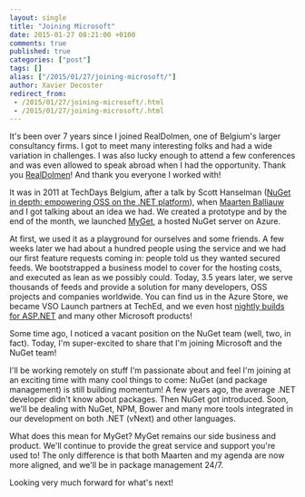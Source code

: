 ```yaml
---
layout: single
title: "Joining Microsoft"
date: 2015-01-27 08:21:00 +0100
comments: true
published: true
categories: ["post"]
tags: []
alias: ["/2015/01/27/joining-microsoft/"]
author: Xavier Decoster
redirect_from:
 - /2015/01/27/joining-microsoft/.html
 - /2015/01/27/joining-microsoft/.html
---
```

<p><p>It's been over 7 years since I joined RealDolmen, one of Belgium's larger consultancy firms. I got to meet many interesting folks and had a wide variation in challenges. I was also lucky enough to attend a few conferences and was even allowed to speak abroad when I had the opportunity. Thank you <a href="http://www.realdolmen.com">RealDolmen</a>! And thank you everyone I worked with!
</p><p>It was in 2011 at TechDays Belgium, after a talk by Scott Hanselman (<a href="http://www.hanselman.com/blog/TechDaysDevDaysNetherlandsAndBelgium.aspx">NuGet in depth: empowering OSS on the .NET platform</a>), when <a href="http://blog.maartenballiauw.be">Maarten Balliauw</a> and I got talking about an idea we had. We created a prototype and by the end of the month, we launched <a href="https://www.myget.org">MyGet</a>, a hosted NuGet server on Azure.
</p><p>At first, we used it as a playground for ourselves and some friends. A few weeks later we had about a hundred people using the service and we had our first feature requests coming in: people told us they wanted secured feeds. We bootstrapped a business model to cover for the hosting costs, and executed as lean as we possibly could. Today, 3.5 years later, we serve thousands of feeds and provide a solution for many developers, OSS projects and companies worldwide. You can find us in the Azure Store, we became VSO Launch partners at TechEd, and we even host <a href="https://www.myget.org/gallery/aspnetvnext">nightly builds for ASP.NET</a> and many other Microsoft products!
</p><p>Some time ago, I noticed a vacant position on the NuGet team (well, two, in fact). Today, I'm super-excited to share that I'm joining Microsoft and the NuGet team!
</p><p>I'll be working remotely on stuff I'm passionate about and feel I'm joining at an exciting time with many cool things to come: NuGet (and package management) is still building momentum! A few years ago, the average .NET developer didn't know about packages. Then NuGet got introduced. Soon, we'll be dealing with NuGet, NPM, Bower and many more tools integrated in our development on both .NET (vNext) and other languages.
</p><p>What does this mean for MyGet? MyGet remains our side business and product. We'll continue to provide the great service and support you're used to! The only difference is that both Maarten and my agenda are now more aligned, and we'll be in package management 24/7.
</p><p>Looking very much forward for what's next!</p></p>
